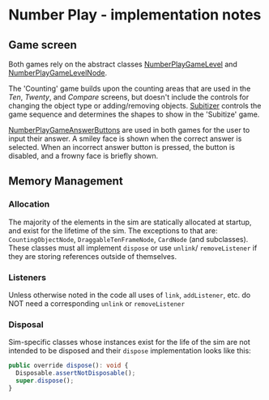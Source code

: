 # Number Play - implementation notes

## Game screen

Both games rely on the abstract classes
[NumberPlayGameLevel](https://github.com/phetsims/number-play/blob/main/js/game/model/NumberPlayGameLevel.ts) and
[NumberPlayGameLevelNode](https://github.com/phetsims/number-play/blob/main/js/game/view/NumberPlayGameLevelNode.ts).

The 'Counting' game builds upon the counting areas that are used in the _Ten_, _Twenty_, and _Compare_ screens, but
doesn't include the controls for changing the object type or adding/removing objects.
[Subitizer](https://github.com/phetsims/number-play/blob/main/js/game/model/Subitizer.ts) controls the game sequence and
determines the shapes to show in the 'Subitize' game.

[NumberPlayGameAnswerButtons](https://github.com/phetsims/number-play/blob/main/js/game/view/NumberPlayGameAnswerButtons.ts)
are used in both games for the user to input their answer. A smiley face is shown when the correct answer is selected.
When an incorrect answer button is pressed, the button is disabled, and a frowny face is briefly shown.

## Memory Management

### Allocation

The majority of the elements in the sim are statically allocated at startup, and exist for the lifetime of the sim. The
exceptions to that are: `CountingObjectNode`, `DraggableTenFrameNode`, `CardNode` (and subclasses). These classes must
all implement `dispose` or use `unlink`/ `removeListener` if they are storing references outside of themselves.

### Listeners

Unless otherwise noted in the code all uses of `link`, `addListener`, etc. do NOT need a corresponding `unlink`
or `removeListener`

### Disposal

Sim-specific classes whose instances exist for the life of the sim are not intended to be disposed and their `dispose`
implementation looks like this:

```ts
public override dispose(): void {
  Disposable.assertNotDisposable();
  super.dispose();
}
```